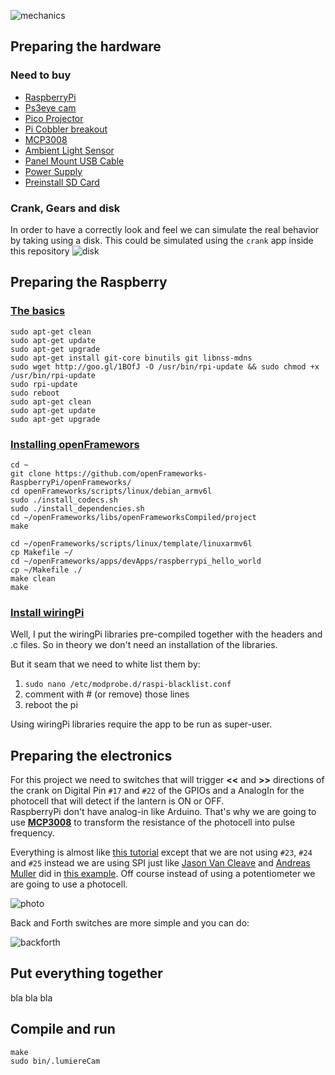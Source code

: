 ![mechanics](https://raw.github.com/patriciogonzalezvivo/lumiereCam/master/images/02.jpeg)

## Preparing the hardware

### Need to buy
* [RaspberryPi](http://www.adafruit.com/products/998)
* [Ps3eye cam](http://www.amazon.com/Sony-PlayStation-Camera-Bulk-Packaging-Pc/dp/B0072I2240/ref=sr_1_1?ie=UTF8&qid=1367195222&sr=8-1&keywords=ps3eye+cam)
* [Pico Projector](http://www.amazon.com/AAXA-P4X-Projector-Lumens-Battery/dp/B007CWDFP6/ref=sr_1_cc_1?s=aps&ie=UTF8&qid=1367196150&sr=1-1-catcorr&keywords=pico+projector)
* [Pi Cobbler breakout](http://www.adafruit.com/products/914)
* [MCP3008](https://www.adafruit.com/products/856)
* [Ambient Light Sensor](https://www.sparkfun.com/products/8688)
* [Panel Mount USB Cable](http://www.adafruit.com/products/937)
* [Power Supply](http://www.adafruit.com/products/501)
* [Preinstall SD Card](http://www.adafruit.com/products/1121)

### Crank, Gears and disk
In order to have a correctly look and feel we can simulate the real behavior by taking using a disk. This could be simulated using the ```crank``` app inside this repository 
![disk](https://raw.github.com/patriciogonzalezvivo/lumiereCam/master/images/disk.png)

## Preparing the Raspberry

### [The basics](https://gist.github.com/jkosoy/5379904)
	sudo apt-get clean
	sudo apt-get update
	sudo apt-get upgrade
	sudo apt-get install git-core binutils git libnss-mdns
	sudo wget http://goo.gl/1BOfJ -O /usr/bin/rpi-update && sudo chmod +x /usr/bin/rpi-update
	sudo rpi-update
	sudo reboot
	sudo apt-get clean
	sudo apt-get update
	sudo apt-get upgrade

### [Installing openFramewors](https://github.com/openFrameworks-RaspberryPi/openFrameworks/wiki/Raspberry-Pi-Getting-Started)

	cd ~
	git clone https://github.com/openFrameworks-RaspberryPi/openFrameworks/
	cd openFrameworks/scripts/linux/debian_armv6l
	sudo ./install_codecs.sh
	sudo ./install_dependencies.sh
	cd ~/openFrameworks/libs/openFrameworksCompiled/project
	make
	
	cd ~/openFrameworks/scripts/linux/template/linuxarmv6l
	cp Makefile ~/
	cd ~/openFrameworks/apps/devApps/raspberrypi_hello_world
	cp ~/Makefile ./
	make clean
	make

### [Install wiringPi](https://github.com/openFrameworks-RaspberryPi/openFrameworks/wiki/Raspberry-Pi-Using-the-GPIO-pins-with-Wiring-Pi-and-openFrameworks)

Well, I put the wiringPi libraries pre-compiled together with the headers and .c files. So in theory we don't need an installation of the libraries. 

But it seam that we need to white list them by:
	
1. ```sudo nano /etc/modprobe.d/raspi-blacklist.conf```
2. comment with # (or remove) those lines
3. reboot the pi

Using wiringPi libraries require the app to be run as super-user. 

## Preparing the electronics

For this project we need to switches that will trigger **<<** and **>>** directions of the crank on Digital Pin ```#17``` and ```#22``` of the GPIOs and a AnalogIn for the photocell that will detect if the lantern is ON or OFF.  
RaspberryPi don't have analog-in like Arduino. That's why we are going to use [**MCP3008**](https://www.adafruit.com/products/856) to transform the resistance of the photocell into pulse frequency.

Everything is almost like [this tutorial](http://learn.adafruit.com/send-raspberry-pi-data-to-cosm) except that we are not using ```#23```, ```#24``` and ```#25``` instead we are using SPI just like [Jason Van Cleave](https://github.com/jvcleave) and [Andreas Muller](https://github.com/andreasmuller) did in [this example](https://github.com/andreasmuller/RaspberryPiWorkshop/tree/master/wiringPiPotentiometerExample). Off course instead of using a potentiometer we are going to use a photocell. 

![photo](https://raw.github.com/andreasmuller/RaspberryPiWorkshop/master/wiringPiPotentiometerExample/wiringPiPotentiometerExampleSPI_bb.jpg)
 
Back and Forth switches are more simple and you can do:

![backforth](http://www.patriciogonzalezvivo.com/blog/wp-content/uploads/2013/04/Schematics_bb.png)

## Put everything together

bla bla bla

## Compile and run

	make 
	sudo bin/.lumiereCam 
	
	